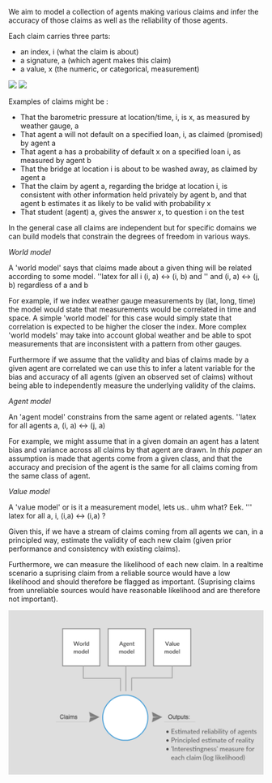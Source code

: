 We aim to model a collection of agents making various claims and infer the accuracy of those claims as well as the reliability of those agents.

Each claim carries three parts:
 - an index, i (what the claim is about)
 - a signature, a (which agent makes this claim)
 - a value, x (the numeric, or categorical, measurement)
 
<math>
<img src="https://latex.codecogs.com/gif.latex?E=mc^2" />
 
<img src="https://latex.codecogs.com/gif.latex?x%20%3D%20a_0%20&plus;%20%5Cfrac%7B1%7D%7Ba_1%20&plus;%20%5Cfrac%7B1%7D%7Ba_2%20&plus;%20%5Cfrac%7B1%7D%7Ba_3%20&plus;%20a_4%7D%7D%7D" />

Examples of claims might be :
- That the barometric pressure at location/time, i, is x, as measured by weather gauge, a
- That agent a will not default on a specified loan, i, as claimed (promised) by agent a
- That agent a has a probability of default x on a specified loan i, as measured by agent b
- That the bridge at location i is about to be washed away, as claimed by agent a 
- That the claim by agent a, regarding the bridge at location i, is consistent with other information held privately by agent b, and that agent b estimates it as likely to be valid with probability x
- That student (agent) a, gives the answer x, to question i on the test

In the general case all claims are independent but for specific domains we can build models that constrain the degrees of freedom in various ways. 

*World model*

A 'world model' says that claims made about a given thing will be related according to some model. 
''latex for all i (i, a) <-> (i, b) and 
'' and (i, a) <-> (j, b) regardless of a and b

For example, if we index weather gauge measurements by (lat, long, time) the model would state that measurements would be correlated in time and space. A simple 'world model' for this case would simply state that correlation is expected to be higher the closer the index. More complex 'world models' may take into account global weather and be able to spot measurements that are inconsistent with a pattern from other gauges.

Furthermore if we assume that the validity and bias of claims made by a given agent are correlated we can use this to infer a latent variable for the bias and accuracy of all agents (given an observed set of claims) without being able to independently measure the underlying validity of the claims.  

*Agent model*

An 'agent model' constrains from the same agent or related agents.
''latex for all agents a, (i, a) <-> (j, a)

 For example, we might assume that in a given domain an agent has a latent bias and variance across all claims by that agent are drawn. In *this paper* an assumption is made that agents come from a given class, and that the accuracy and precision of the agent is the same for all claims coming from the same class of agent. 

*Value model*

A 'value model' or is it a measurement model, lets us.. uhm what? Eek. 
''' latex for all a, i, (i,a) <-> (i,a) ?


Given this, if we have a stream of claims coming from all agents we can, in a principled way, estimate the validity of each new claim (given prior performance and consistency with existing claims).

Furthermore, we can measure the likelihood of each new claim. In a realtime scenario a suprising claim from a reliable source would have a low likelihood and should therefore be flagged as important. (Suprising claims from unreliable sources would have reasonable likelihood and are therefore not important).

<a href="https://creately.com/diagram/jo3gw9302/eyvMFJw8XXJiDfHzUILp2upUQg%3D"><img src="estimated_model.png" /></a>
